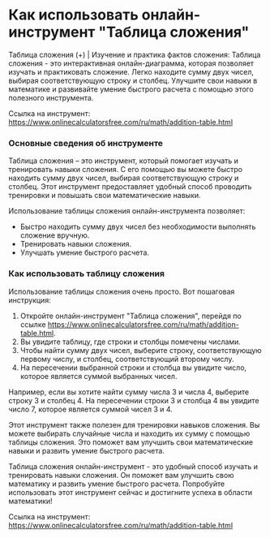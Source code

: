 Как использовать онлайн-инструмент "Таблица сложения"
=====================================================

Таблица сложения (+) | Изучение и практика фактов сложения: Таблица сложения - это интерактивная онлайн-диаграмма, которая позволяет изучать и практиковать сложение. Легко находите сумму двух чисел, выбирая соответствующую строку и столбец. Улучшите свои навыки в математике и развивайте умение быстрого расчета с помощью этого полезного инструмента.

Ссылка на инструмент: <https://www.onlinecalculatorsfree.com/ru/math/addition-table.html>

### Основные сведения об инструменте

Таблица сложения – это инструмент, который помогает изучать и тренировать навыки сложения. С его помощью вы можете быстро находить сумму двух чисел, выбирая соответствующую строку и столбец. Этот инструмент предоставляет удобный способ проводить тренировки и повышать свои математические навыки.

Использование таблицы сложения онлайн-инструмента позволяет:

- Быстро находить сумму двух чисел без необходимости выполнять сложение вручную.
- Тренировать навыки сложения.
- Улучшать умение быстрого расчета.

### Как использовать таблицу сложения

Использование таблицы сложения очень просто. Вот пошаговая инструкция:

1. Откройте онлайн-инструмент "Таблица сложения", перейдя по ссылке <https://www.onlinecalculatorsfree.com/ru/math/addition-table.html>.
2. Вы увидите таблицу, где строки и столбцы помечены числами.
3. Чтобы найти сумму двух чисел, выберите строку, соответствующую первому числу, и столбец, соответствующий второму числу.
4. На пересечении выбранной строки и столбца вы увидите число, которое является суммой выбранных чисел.

Например, если вы хотите найти сумму числа 3 и числа 4, выберите строку 3 и столбец 4. На пересечении строки 3 и столбца 4 вы увидите число 7, которое является суммой чисел 3 и 4.

Этот инструмент также полезен для тренировки навыков сложения. Вы можете выбирать случайные числа и находить их сумму с помощью таблицы сложения. Это поможет вам улучшить свои математические навыки и развить умение быстрого расчета.

Таблица сложения онлайн-инструмент - это удобный способ изучать и тренировать навыки сложения. Он поможет вам улучшить свою математику и развить умение быстрого расчета. Попробуйте использовать этот инструмент сейчас и достигните успеха в области математики!

Ссылка на инструмент: <https://www.onlinecalculatorsfree.com/ru/math/addition-table.html>
